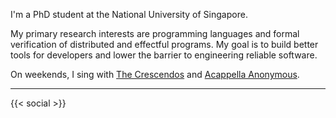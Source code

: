 
I'm a PhD student at the National University of Singapore.

My primary research interests are programming languages and formal verification of distributed and effectful programs.
My goal is to build better tools for developers and lower the barrier to engineering reliable software.
<!-- I previously dabbled in static analysis and logic/answer set programming. -->

<!--
Separately, [game development](/other#games).
https://gohugo.io/content-management/cross-references/

Create art using computers
I am also interested in exploring how computers can support and enhance creative work. Producing programs, music, art, narratives. Both for casual creators and experts.

Creative endeavour. New tools

Satisfying music theory
3d buildings, trees with holes, spaceships and shape grammars
Asp narrative generation

-->

On weekends, I sing with [The Crescendos](https://www.instagram.com/the_crescendos/) and [Acappella Anonymous](https://www.instagram.com/acappellaanonymous/).

---

{{< social >}}
